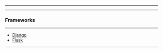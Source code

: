 
---

---

### Frameworks

---

* [Django](https://github.com/ttltrk/PRG/blob/master/DJANGO/DOC/BDJM/BDJM.MD)
* [Flask](https://github.com/ttltrk/PRG/blob/master/FLASK/BMFL/BMFL.MD)

---

